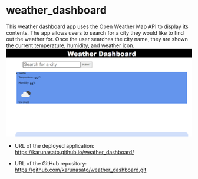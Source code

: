 # weather_dashboard

This weather dashboard app uses the Open Weather Map API to display its contents.
The app allows users to search for a city they would like to find out the weather for.
Once the user searches the city name, they are shown the current temperature, humidity, and weather icon.
<img src="Assets\screenshot.PNG">

* URL of the deployed application: https://karunasato.github.io/weather_dashboard/

* URL of the GitHub repository: https://github.com/karunasato/weather_dashboard.git 
